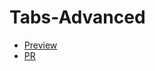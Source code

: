 # Tabs-Advanced
- [Preview](https://anet199516.github.io/Tabs-Advanced/dist/)
- [PR](https://github.com/Anet199516/Tabs-Advanced/pulls)
